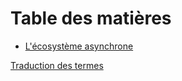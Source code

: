 # Table des matières

- [L'écosystème asynchrone](08_ecosystem/00_chapter.md)

[Traduction des termes](translation-terms.md)
